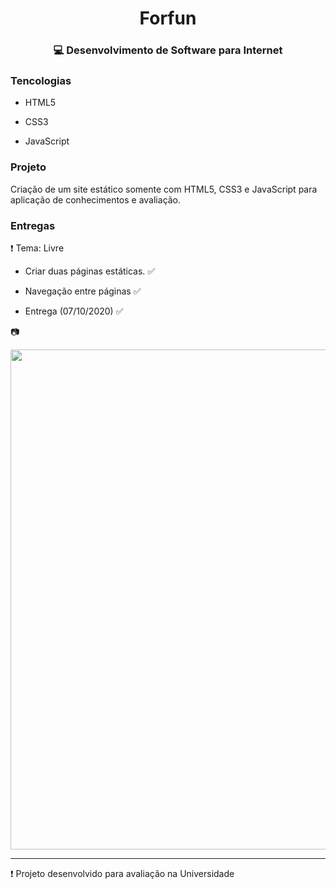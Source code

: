 # <div align="center"> Forfun </div>

### <div align="center"> :computer: Desenvolvimento de Software para Internet </div>


### Tencologias

- HTML5

- CSS3

- JavaScript


### Projeto

Criação de um site estático somente com HTML5, CSS3 e JavaScript para aplicação de conhecimentos e avaliação.


### Entregas

:heavy_exclamation_mark: Tema: Livre

- Criar duas páginas estáticas. :white_check_mark:

- Navegação entre páginas :white_check_mark:

- Entrega (07/10/2020) :white_check_mark:



:camera: 

<img align="center" src="https://github.com/paolagarb/SiteForfun/blob/master/SiteForfun.gif" width="800px;" > 

<hr>

:heavy_exclamation_mark: Projeto desenvolvido para avaliação na Universidade
